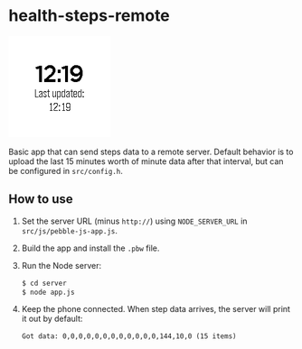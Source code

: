 # health-steps-remote

![screenshot-chalk](screenshots/chalk.png)

Basic app that can send steps data to a remote server. Default behavior is to
upload the last 15 minutes worth of minute data after that interval, but can be
configured in `src/config.h`.


## How to use

1. Set the server URL (minus `http://`) using `NODE_SERVER_URL` in 
   `src/js/pebble-js-app.js`.

2. Build the app and install the `.pbw` file.

3. Run the Node server:

    ```
    $ cd server
    $ node app.js
    ```

4. Keep the phone connected. When step data arrives, the server will print it
   out by default:

    ```
    Got data: 0,0,0,0,0,0,0,0,0,0,0,0,144,10,0 (15 items)
    ```
